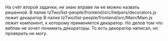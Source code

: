На счёт второй задачки, не знаю вправе ли ее можно назвать решенной.
В папке tzTwo/list-people/frontend/src/helpers/decorators.js лежит декаратор
В папке tzTwo/list-people/frontend/src/Main/Main.js лежит компонент, к которому применяется декаратор.
Но делов том что вебпак не хочет понимать декораторы.
То есть декоратор написал, но проверить не могу.